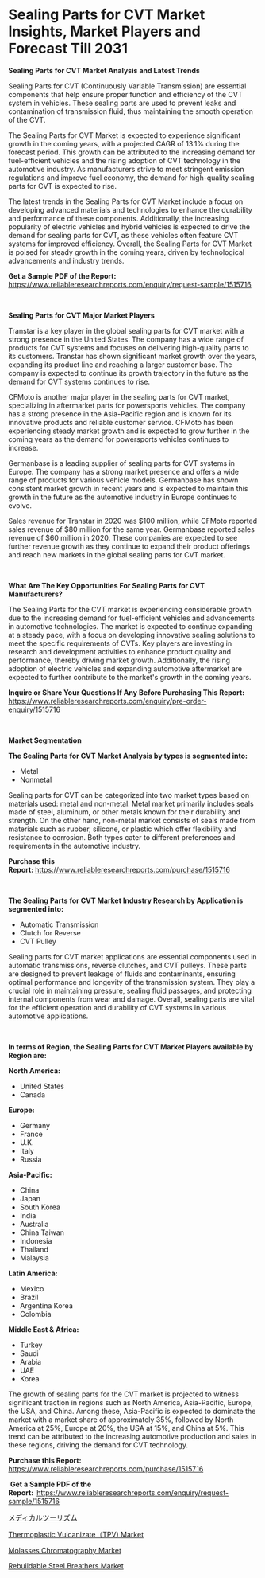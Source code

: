 <p><h1>Sealing Parts for CVT Market Insights, Market Players and Forecast Till 2031</h1></p><p><strong>Sealing Parts for CVT Market Analysis and Latest Trends</strong></p>
<p><p>Sealing Parts for CVT (Continuously Variable Transmission) are essential components that help ensure proper function and efficiency of the CVT system in vehicles. These sealing parts are used to prevent leaks and contamination of transmission fluid, thus maintaining the smooth operation of the CVT.</p><p>The Sealing Parts for CVT Market is expected to experience significant growth in the coming years, with a projected CAGR of 13.1% during the forecast period. This growth can be attributed to the increasing demand for fuel-efficient vehicles and the rising adoption of CVT technology in the automotive industry. As manufacturers strive to meet stringent emission regulations and improve fuel economy, the demand for high-quality sealing parts for CVT is expected to rise.</p><p>The latest trends in the Sealing Parts for CVT Market include a focus on developing advanced materials and technologies to enhance the durability and performance of these components. Additionally, the increasing popularity of electric vehicles and hybrid vehicles is expected to drive the demand for sealing parts for CVT, as these vehicles often feature CVT systems for improved efficiency. Overall, the Sealing Parts for CVT Market is poised for steady growth in the coming years, driven by technological advancements and industry trends.</p></p>
<p><strong>Get a Sample PDF of the Report:&nbsp;</strong> <a href="https://www.reliableresearchreports.com/enquiry/request-sample/1515716">https://www.reliableresearchreports.com/enquiry/request-sample/1515716</a></p>
<p>&nbsp;</p>
<p><strong>Sealing Parts for CVT Major Market Players</strong></p>
<p><p>Transtar is a key player in the global sealing parts for CVT market with a strong presence in the United States. The company has a wide range of products for CVT systems and focuses on delivering high-quality parts to its customers. Transtar has shown significant market growth over the years, expanding its product line and reaching a larger customer base. The company is expected to continue its growth trajectory in the future as the demand for CVT systems continues to rise.</p><p>CFMoto is another major player in the sealing parts for CVT market, specializing in aftermarket parts for powersports vehicles. The company has a strong presence in the Asia-Pacific region and is known for its innovative products and reliable customer service. CFMoto has been experiencing steady market growth and is expected to grow further in the coming years as the demand for powersports vehicles continues to increase.</p><p>Germanbase is a leading supplier of sealing parts for CVT systems in Europe. The company has a strong market presence and offers a wide range of products for various vehicle models. Germanbase has shown consistent market growth in recent years and is expected to maintain this growth in the future as the automotive industry in Europe continues to evolve.</p><p>Sales revenue for Transtar in 2020 was $100 million, while CFMoto reported sales revenue of $80 million for the same year. Germanbase reported sales revenue of $60 million in 2020. These companies are expected to see further revenue growth as they continue to expand their product offerings and reach new markets in the global sealing parts for CVT market.</p></p>
<p>&nbsp;</p>
<p><strong>What Are The Key Opportunities For Sealing Parts for CVT Manufacturers?</strong></p>
<p><p>The Sealing Parts for the CVT market is experiencing considerable growth due to the increasing demand for fuel-efficient vehicles and advancements in automotive technologies. The market is expected to continue expanding at a steady pace, with a focus on developing innovative sealing solutions to meet the specific requirements of CVTs. Key players are investing in research and development activities to enhance product quality and performance, thereby driving market growth. Additionally, the rising adoption of electric vehicles and expanding automotive aftermarket are expected to further contribute to the market's growth in the coming years.</p></p>
<p><strong>Inquire or Share Your Questions If Any Before Purchasing This Report:</strong> <a href="https://www.reliableresearchreports.com/enquiry/pre-order-enquiry/1515716">https://www.reliableresearchreports.com/enquiry/pre-order-enquiry/1515716</a></p>
<p>&nbsp;</p>
<p><strong>Market Segmentation</strong></p>
<p><strong>The Sealing Parts for CVT Market Analysis by types is segmented into:</strong></p>
<p><ul><li>Metal</li><li>Nonmetal</li></ul></p>
<p><p>Sealing parts for CVT can be categorized into two market types based on materials used: metal and non-metal. Metal market primarily includes seals made of steel, aluminum, or other metals known for their durability and strength. On the other hand, non-metal market consists of seals made from materials such as rubber, silicone, or plastic which offer flexibility and resistance to corrosion. Both types cater to different preferences and requirements in the automotive industry.</p></p>
<p><strong>Purchase this Report:&nbsp;</strong><a href="https://www.reliableresearchreports.com/purchase/1515716">https://www.reliableresearchreports.com/purchase/1515716</a></p>
<p>&nbsp;</p>
<p><strong>The Sealing Parts for CVT Market Industry Research by Application is segmented into:</strong></p>
<p><ul><li>Automatic Transmission</li><li>Clutch for Reverse</li><li>CVT Pulley</li></ul></p>
<p><p>Sealing parts for CVT market applications are essential components used in automatic transmissions, reverse clutches, and CVT pulleys. These parts are designed to prevent leakage of fluids and contaminants, ensuring optimal performance and longevity of the transmission system. They play a crucial role in maintaining pressure, sealing fluid passages, and protecting internal components from wear and damage. Overall, sealing parts are vital for the efficient operation and durability of CVT systems in various automotive applications.</p></p>
<p>&nbsp;</p>
<p><strong>In terms of Region, the Sealing Parts for CVT Market Players available by Region are:</strong></p>
<p>
    <p> <strong> North America: </strong>
        <ul>
            <li>United States</li>
            <li>Canada</li>
        </ul>
        </p> 
    <p> <strong> Europe: </strong>
        <ul>
            <li>Germany</li>
            <li>France</li>
            <li>U.K.</li>
            <li>Italy</li>
            <li>Russia</li>
        </ul>
        </p> 
    <p> <strong> Asia-Pacific: </strong>
        <ul>
            <li>China</li>
            <li>Japan</li>
            <li>South Korea</li>
            <li>India</li>
            <li>Australia</li>
            <li>China Taiwan</li>
            <li>Indonesia</li>
            <li>Thailand</li>
            <li>Malaysia</li>
        </ul>
        </p> 
    <p> <strong> Latin America: </strong>
        <ul>
            <li>Mexico</li>
            <li>Brazil</li>
            <li>Argentina Korea</li>
            <li>Colombia</li>
        </ul>
        </p> 
    <p> <strong> Middle East & Africa: </strong>
        <ul>
            <li>Turkey</li>
            <li>Saudi</li>
            <li>Arabia</li>
            <li>UAE</li>
            <li>Korea</li>
        </ul>
    </p>
    </p>
<p><p>The growth of sealing parts for the CVT market is projected to witness significant traction in regions such as North America, Asia-Pacific, Europe, the USA, and China. Among these, Asia-Pacific is expected to dominate the market with a market share of approximately 35%, followed by North America at 25%, Europe at 20%, the USA at 15%, and China at 5%. This trend can be attributed to the increasing automotive production and sales in these regions, driving the demand for CVT technology.</p></p>
<p><strong>Purchase this Report: </strong><a href="https://www.reliableresearchreports.com/purchase/1515716">https://www.reliableresearchreports.com/purchase/1515716</a></p>
<p>&nbsp;<strong>Get a Sample PDF of the Report:&nbsp;&nbsp;</strong><a href="https://www.reliableresearchreports.com/enquiry/request-sample/1515716">https://www.reliableresearchreports.com/enquiry/request-sample/1515716</a></p>
<p><strong></strong></p>
<p><p><a href="https://medium.com/@liamdavis60/%E5%8C%BB%E7%99%82%E8%A6%B3%E5%85%89%E5%B8%82%E5%A0%B4%E3%81%AE%E8%A6%8F%E6%A8%A1-%E5%B8%82%E5%A0%B4%E3%81%AE%E8%A6%8B%E9%80%9A%E3%81%97%E3%81%A8%E5%B8%82%E5%A0%B4%E3%81%AE%E4%BA%88%E6%B8%AC-2024%E5%B9%B4%E3%81%8B%E3%82%892031%E5%B9%B4%E3%81%BE%E3%81%A7-8455f4053b16">メディカルツーリズム</a></p><p><a href="https://extreme-scabiosa-c81.notion.site/Thermoplastic-Vulcanizate-TPV-Market-Size-Share-Trends-Analysis-Report-By-Material-By-Type-By--64ac3550c4ba4def84773fbbdf7bf8bb">Thermoplastic Vulcanizate（TPV) Market</a></p><p><a href="https://view.publitas.com/reportprime-1/molasses-chromatography-market-research-report-the-key-to-successful-business-strategy-forecasted-for-period-from-2023-2030/">Molasses Chromatography Market</a></p><p><a href="https://view.publitas.com/reportprime-1/rebuildable-steel-breathers-market-with-the-goal-of-estimating-the-market-size-and-future-growth-potential-of-various-market-segments-based-on-component-applications-end-user-and-region/">Rebuildable Steel Breathers Market</a></p></p>